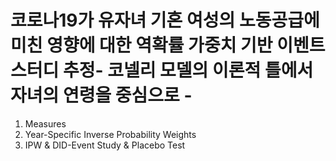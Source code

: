 # 코로나19가 유자녀 기혼 여성의 노동공급에 미친 영향에 대한 역확률 가중치 기반 이벤트 스터디 추정- 코넬리 모델의 이론적 틀에서 자녀의 연령을 중심으로 -
1) Measures
2) Year-Specific Inverse Probability Weights
3) IPW & DID-Event Study & Placebo Test
